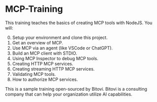 # MCP-Training

This training teaches the basics of creating MCP tools with NodeJS. You will:

0. Setup your environment and clone this project.
1. Get an overview of MCP.
2. Use MCP via an agent (like VSCode or ChatGPT).
3. Build an MCP client with STDIO.
4. Using MCP Inspector to debug MCP tools.
5. Creating HTTP MCP services.
6. Creating streaming HTTP MCP services.
7. Validating MCP tools.
8. How to authorize MCP services.

This is a sample training open-sourced by Bitovi. Bitovi is a consulting company that can help your organization utilize AI capabilities.  
